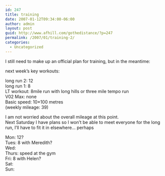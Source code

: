```yaml
---
id: 247
title: training
date: 2007-01-12T09:34:00-06:00
author: admin
layout: post
guid: http://www.afhill.com/gothedistance/?p=247
permalink: /2007/01/training-2/
categories:
  - Uncategorized
---
```

I still need to make up an official plan for training, but in the meantime:

next week&#8217;s key workouts:

long run 2: 12  
long run 1: 8  
LT workout: 8mile run with long hills or three mile tempo run  
V02 Max: none  
Basic speed: 10&#215;100 metres  
(weekly mileage: 39)

I am not worried about the overall mileage at this point.  
Next Saturday I have plans so I won&#8217;t be able to meet everyone for the long run, I&#8217;ll have to fit it in elsewhere&#8230; perhaps

Mon: 12?  
Tues: 8 with Meredith?  
Wed:  
Thurs: speed at the gym  
Fri: 8 with Helen?  
Sat:  
Sun: